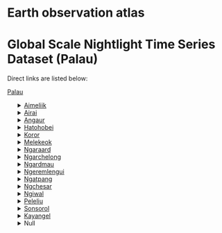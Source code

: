 # Earth observation atlas
 # Global Scale Nightlight Time Series Dataset (Palau)
Direct links are listed below:

<a href="https://eoatlas-nightlight.s3.amazonaws.com/eoatlas-monthly-nightlight-00131.csv">Palau</a>
<ul>
<details>
<summary><a href="https://eoatlas-nightlight.s3.amazonaws.com/eoatlas-monthly-nightlight-02255.csv">Aimeliik</a></summary>
<ul>
<ol>
<li><a href="https://eoatlas-nightlight.s3.amazonaws.com/eoatlas-monthly-nightlight-36161.csv">Ngchemiangel</a></li><li><a href="https://eoatlas-nightlight.s3.amazonaws.com/eoatlas-monthly-nightlight-36162.csv">Medorm</a></li><li><a href="https://eoatlas-nightlight.s3.amazonaws.com/eoatlas-monthly-nightlight-36163.csv">Elechui</a></li><li><a href="https://eoatlas-nightlight.s3.amazonaws.com/eoatlas-monthly-nightlight-36164.csv">Ngerkeai</a></li><li><a href="https://eoatlas-nightlight.s3.amazonaws.com/eoatlas-monthly-nightlight-36165.csv">Imul</a></li></ul>
</ol>
</details>
<details>
<summary><a href="https://eoatlas-nightlight.s3.amazonaws.com/eoatlas-monthly-nightlight-02256.csv">Airai</a></summary>
<ul>
<ol>
<li><a href="https://eoatlas-nightlight.s3.amazonaws.com/eoatlas-monthly-nightlight-36166.csv">Ordome</a></li><li><a href="https://eoatlas-nightlight.s3.amazonaws.com/eoatlas-monthly-nightlight-36167.csv">Ngerusar</a></li><li><a href="https://eoatlas-nightlight.s3.amazonaws.com/eoatlas-monthly-nightlight-36168.csv">Ngeruluobel</a></li><li><a href="https://eoatlas-nightlight.s3.amazonaws.com/eoatlas-monthly-nightlight-36169.csv">Ngetkib</a></li><li><a href="https://eoatlas-nightlight.s3.amazonaws.com/eoatlas-monthly-nightlight-36170.csv">Oikull</a></li><li><a href="https://eoatlas-nightlight.s3.amazonaws.com/eoatlas-monthly-nightlight-36171.csv">Ngchesechang</a></li></ul>
</ol>
</details>
<details>
<summary><a href="https://eoatlas-nightlight.s3.amazonaws.com/eoatlas-monthly-nightlight-02257.csv">Angaur</a></summary>
<ul>
<ol>
<li><a href="https://eoatlas-nightlight.s3.amazonaws.com/eoatlas-monthly-nightlight-36172.csv">Rois</a></li><li><a href="https://eoatlas-nightlight.s3.amazonaws.com/eoatlas-monthly-nightlight-36173.csv">Ngebeianged</a></li><li><a href="https://eoatlas-nightlight.s3.amazonaws.com/eoatlas-monthly-nightlight-36174.csv">Ngermasech</a></li><li><a href="https://eoatlas-nightlight.s3.amazonaws.com/eoatlas-monthly-nightlight-36175.csv">Ngerbelau</a></li></ul>
</ol>
</details>
<details>
<summary><a href="https://eoatlas-nightlight.s3.amazonaws.com/eoatlas-monthly-nightlight-02258.csv">Hatohobei</a></summary>
<ul>
<ol>
<li><a href="https://eoatlas-nightlight.s3.amazonaws.com/eoatlas-monthly-nightlight-36176.csv">Hatohobei + Helens Reef</a></li></ul>
</ol>
</details>
<details>
<summary><a href="https://eoatlas-nightlight.s3.amazonaws.com/eoatlas-monthly-nightlight-02259.csv">Koror</a></summary>
<ul>
<ol>
<li><a href="https://eoatlas-nightlight.s3.amazonaws.com/eoatlas-monthly-nightlight-36225.csv">Ngerkesowaol</a></li><li><a href="https://eoatlas-nightlight.s3.amazonaws.com/eoatlas-monthly-nightlight-36226.csv">Ngerbeched</a></li><li><a href="https://eoatlas-nightlight.s3.amazonaws.com/eoatlas-monthly-nightlight-36227.csv">Iyebukel</a></li><li><a href="https://eoatlas-nightlight.s3.amazonaws.com/eoatlas-monthly-nightlight-36228.csv">Meketii</a></li><li><a href="https://eoatlas-nightlight.s3.amazonaws.com/eoatlas-monthly-nightlight-36229.csv">Medalaii</a></li><li><a href="https://eoatlas-nightlight.s3.amazonaws.com/eoatlas-monthly-nightlight-36230.csv">Idid 03</a></li><li><a href="https://eoatlas-nightlight.s3.amazonaws.com/eoatlas-monthly-nightlight-36231.csv">Ikelau</a></li><li><a href="https://eoatlas-nightlight.s3.amazonaws.com/eoatlas-monthly-nightlight-36232.csv">Ngerchemai</a></li><li><a href="https://eoatlas-nightlight.s3.amazonaws.com/eoatlas-monthly-nightlight-36233.csv">Meyuns</a></li><li><a href="https://eoatlas-nightlight.s3.amazonaws.com/eoatlas-monthly-nightlight-36234.csv">Dngronger</a></li><li><a href="https://eoatlas-nightlight.s3.amazonaws.com/eoatlas-monthly-nightlight-36235.csv">Ngermid</a></li><li><a href="https://eoatlas-nightlight.s3.amazonaws.com/eoatlas-monthly-nightlight-36236.csv">Ngerkebesang</a></li></ul>
</ol>
</details>
<details>
<summary><a href="https://eoatlas-nightlight.s3.amazonaws.com/eoatlas-monthly-nightlight-02260.csv">Melekeok</a></summary>
<ul>
<ol>
<li><a href="https://eoatlas-nightlight.s3.amazonaws.com/eoatlas-monthly-nightlight-36179.csv">Ngeburch</a></li><li><a href="https://eoatlas-nightlight.s3.amazonaws.com/eoatlas-monthly-nightlight-36180.csv">Ngeruliang</a></li><li><a href="https://eoatlas-nightlight.s3.amazonaws.com/eoatlas-monthly-nightlight-36181.csv">Ngermelech</a></li><li><a href="https://eoatlas-nightlight.s3.amazonaws.com/eoatlas-monthly-nightlight-36182.csv">Ukaeb</a></li><li><a href="https://eoatlas-nightlight.s3.amazonaws.com/eoatlas-monthly-nightlight-36183.csv">Ngerang</a></li><li><a href="https://eoatlas-nightlight.s3.amazonaws.com/eoatlas-monthly-nightlight-36184.csv">Negerubesang</a></li><li><a href="https://eoatlas-nightlight.s3.amazonaws.com/eoatlas-monthly-nightlight-36185.csv">Melekeok</a></li></ul>
</ol>
</details>
<details>
<summary><a href="https://eoatlas-nightlight.s3.amazonaws.com/eoatlas-monthly-nightlight-02261.csv">Ngaraard</a></summary>
<ul>
<ol>
<li><a href="https://eoatlas-nightlight.s3.amazonaws.com/eoatlas-monthly-nightlight-36186.csv">Chelab</a></li><li><a href="https://eoatlas-nightlight.s3.amazonaws.com/eoatlas-monthly-nightlight-36187.csv">Choll</a></li><li><a href="https://eoatlas-nightlight.s3.amazonaws.com/eoatlas-monthly-nightlight-36188.csv">Ngebuked</a></li><li><a href="https://eoatlas-nightlight.s3.amazonaws.com/eoatlas-monthly-nightlight-36189.csv">Ngkeklau</a></li><li><a href="https://eoatlas-nightlight.s3.amazonaws.com/eoatlas-monthly-nightlight-36190.csv">Ulimang</a></li></ul>
</ol>
</details>
<details>
<summary><a href="https://eoatlas-nightlight.s3.amazonaws.com/eoatlas-monthly-nightlight-02262.csv">Ngarchelong</a></summary>
<ul>
<ol>
<li><a href="https://eoatlas-nightlight.s3.amazonaws.com/eoatlas-monthly-nightlight-36191.csv">Iebukel</a></li><li><a href="https://eoatlas-nightlight.s3.amazonaws.com/eoatlas-monthly-nightlight-36192.csv">Mengellang</a></li><li><a href="https://eoatlas-nightlight.s3.amazonaws.com/eoatlas-monthly-nightlight-36193.csv">Ngebei</a></li><li><a href="https://eoatlas-nightlight.s3.amazonaws.com/eoatlas-monthly-nightlight-36194.csv">Ngerbau</a></li><li><a href="https://eoatlas-nightlight.s3.amazonaws.com/eoatlas-monthly-nightlight-36195.csv">Ngebei</a></li><li><a href="https://eoatlas-nightlight.s3.amazonaws.com/eoatlas-monthly-nightlight-36196.csv">Ollei</a></li><li><a href="https://eoatlas-nightlight.s3.amazonaws.com/eoatlas-monthly-nightlight-36197.csv">Ngeiungel</a></li><li><a href="https://eoatlas-nightlight.s3.amazonaws.com/eoatlas-monthly-nightlight-36198.csv">Badrulchau</a></li></ul>
</ol>
</details>
<details>
<summary><a href="https://eoatlas-nightlight.s3.amazonaws.com/eoatlas-monthly-nightlight-02263.csv">Ngardmau</a></summary>
<ul>
<ol>
<li><a href="https://eoatlas-nightlight.s3.amazonaws.com/eoatlas-monthly-nightlight-36199.csv">Ngerutoi</a></li><li><a href="https://eoatlas-nightlight.s3.amazonaws.com/eoatlas-monthly-nightlight-36200.csv">Ngetbong</a></li><li><a href="https://eoatlas-nightlight.s3.amazonaws.com/eoatlas-monthly-nightlight-36201.csv">Urdmau</a></li></ul>
</ol>
</details>
<details>
<summary><a href="https://eoatlas-nightlight.s3.amazonaws.com/eoatlas-monthly-nightlight-02264.csv">Ngeremlengui</a></summary>
<ul>
<ol>
<li><a href="https://eoatlas-nightlight.s3.amazonaws.com/eoatlas-monthly-nightlight-36202.csv">Imeong</a></li><li><a href="https://eoatlas-nightlight.s3.amazonaws.com/eoatlas-monthly-nightlight-36203.csv">Ngchemesed</a></li><li><a href="https://eoatlas-nightlight.s3.amazonaws.com/eoatlas-monthly-nightlight-36204.csv">Ngermetengel</a></li><li><a href="https://eoatlas-nightlight.s3.amazonaws.com/eoatlas-monthly-nightlight-36205.csv">Ngereklengon</a></li><li><a href="https://eoatlas-nightlight.s3.amazonaws.com/eoatlas-monthly-nightlight-36206.csv">Ngerutchei</a></li></ul>
</ol>
</details>
<details>
<summary><a href="https://eoatlas-nightlight.s3.amazonaws.com/eoatlas-monthly-nightlight-02265.csv">Ngatpang</a></summary>
<ul>
<ol>
<li><a href="https://eoatlas-nightlight.s3.amazonaws.com/eoatlas-monthly-nightlight-36207.csv">Ngatpang</a></li><li><a href="https://eoatlas-nightlight.s3.amazonaws.com/eoatlas-monthly-nightlight-36208.csv">Ibobang</a></li></ul>
</ol>
</details>
<details>
<summary><a href="https://eoatlas-nightlight.s3.amazonaws.com/eoatlas-monthly-nightlight-02266.csv">Ngchesar</a></summary>
<ul>
<ol>
<li><a href="https://eoatlas-nightlight.s3.amazonaws.com/eoatlas-monthly-nightlight-36209.csv">Ngchesar</a></li><li><a href="https://eoatlas-nightlight.s3.amazonaws.com/eoatlas-monthly-nightlight-36210.csv">Ngeriungs</a></li><li><a href="https://eoatlas-nightlight.s3.amazonaws.com/eoatlas-monthly-nightlight-36211.csv">Ngerngesang</a></li><li><a href="https://eoatlas-nightlight.s3.amazonaws.com/eoatlas-monthly-nightlight-36212.csv">Ngerkesou</a></li><li><a href="https://eoatlas-nightlight.s3.amazonaws.com/eoatlas-monthly-nightlight-36213.csv">Ngersuul</a></li><li><a href="https://eoatlas-nightlight.s3.amazonaws.com/eoatlas-monthly-nightlight-36214.csv">Ngeruikl</a></li></ul>
</ol>
</details>
<details>
<summary><a href="https://eoatlas-nightlight.s3.amazonaws.com/eoatlas-monthly-nightlight-02267.csv">Ngiwal</a></summary>
<ul>
<ol>
<li><a href="https://eoatlas-nightlight.s3.amazonaws.com/eoatlas-monthly-nightlight-36215.csv">Ngellau</a></li><li><a href="https://eoatlas-nightlight.s3.amazonaws.com/eoatlas-monthly-nightlight-36216.csv">Ngercheluuk</a></li><li><a href="https://eoatlas-nightlight.s3.amazonaws.com/eoatlas-monthly-nightlight-36217.csv">Ngermechau</a></li><li><a href="https://eoatlas-nightlight.s3.amazonaws.com/eoatlas-monthly-nightlight-36218.csv">Ngersngai</a></li></ul>
</ol>
</details>
<details>
<summary><a href="https://eoatlas-nightlight.s3.amazonaws.com/eoatlas-monthly-nightlight-02268.csv">Peleliu</a></summary>
<ul>
<ol>
<li><a href="https://eoatlas-nightlight.s3.amazonaws.com/eoatlas-monthly-nightlight-36219.csv">Ngerdelolk</a></li><li><a href="https://eoatlas-nightlight.s3.amazonaws.com/eoatlas-monthly-nightlight-36220.csv">Ngesias</a></li><li><a href="https://eoatlas-nightlight.s3.amazonaws.com/eoatlas-monthly-nightlight-36221.csv">Ngerchol</a></li><li><a href="https://eoatlas-nightlight.s3.amazonaws.com/eoatlas-monthly-nightlight-36222.csv">Ngerkeiukl</a></li><li><a href="https://eoatlas-nightlight.s3.amazonaws.com/eoatlas-monthly-nightlight-36223.csv">Teliu</a></li></ul>
</ol>
</details>
<details>
<summary><a href="https://eoatlas-nightlight.s3.amazonaws.com/eoatlas-monthly-nightlight-02269.csv">Sonsorol</a></summary>
<ul>
<ol>
<li><a href="https://eoatlas-nightlight.s3.amazonaws.com/eoatlas-monthly-nightlight-36224.csv">Sonsorol + Pulo Anna + Merir</a></li></ul>
</ol>
</details>
<details>
<summary><a href="https://eoatlas-nightlight.s3.amazonaws.com/eoatlas-monthly-nightlight-02270.csv">Kayangel</a></summary>
<ul>
<ol>
<li><a href="https://eoatlas-nightlight.s3.amazonaws.com/eoatlas-monthly-nightlight-36177.csv">Dimes</a></li><li><a href="https://eoatlas-nightlight.s3.amazonaws.com/eoatlas-monthly-nightlight-36178.csv">Dilong</a></li></ul>
</ol>
</details>
<details>
<summary>Null</summary>
<ul>
<ol>
<li><a href="https://eoatlas-nightlight.s3.amazonaws.com/eoatlas-monthly-nightlight-36237.csv">Rock Islands</a></li></ul>
</ol>
</details>
